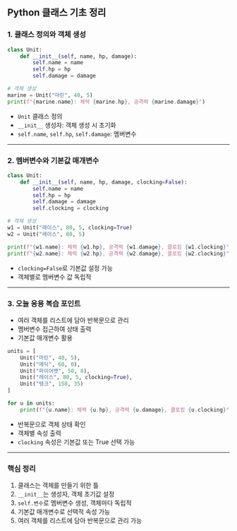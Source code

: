 ## Python 클래스 기초 정리

### 1. 클래스 정의와 객체 생성
```python
class Unit:
    def __init__(self, name, hp, damage):
        self.name = name
        self.hp = hp
        self.damage = damage

# 객체 생성
marine = Unit("마린", 40, 5)
print(f"{marine.name}: 체력 {marine.hp}, 공격력 {marine.damage}")
```
- `Unit` 클래스 정의
- `__init__` 생성자: 객체 생성 시 초기화
- `self.name`, `self.hp`, `self.damage`: 멤버변수

---

### 2. 멤버변수와 기본값 매개변수
```python
class Unit:
    def __init__(self, name, hp, damage, clocking=False):
        self.name = name
        self.hp = hp
        self.damage = damage
        self.clocking = clocking

# 객체 생성
w1 = Unit("레이스", 80, 5, clocking=True)
w2 = Unit("레이스", 80, 5)

print(f"{w1.name}: 체력 {w1.hp}, 공격력 {w1.damage}, 클로킹 {w1.clocking}")
print(f"{w2.name}: 체력 {w2.hp}, 공격력 {w2.damage}, 클로킹 {w2.clocking}")
```
- `clocking=False`로 기본값 설정 가능
- 객체별로 멤버변수 값 독립적

---

### 3. 오늘 응용 복습 포인트
- 여러 객체를 리스트에 담아 반복문으로 관리
- 멤버변수 접근하여 상태 출력
- 기본값 매개변수 활용

```python
units = [
    Unit("마린", 40, 5),
    Unit("메딕", 60, 0),
    Unit("파이어뱃", 50, 8),
    Unit("레이스", 80, 5, clocking=True),
    Unit("탱크", 150, 35)
]

for u in units:
    print(f"{u.name}: 체력 {u.hp}, 공격력 {u.damage}, 클로킹 {u.clocking}")
```
- 반복문으로 객체 상태 확인
- 객체별 속성 출력
- `clocking` 속성은 기본값 또는 True 선택 가능

---
### 핵심 정리
1. 클래스는 객체를 만들기 위한 틀
2. `__init__`는 생성자, 객체 초기값 설정
3. `self.변수`로 멤버변수 생성, 객체마다 독립적
4. 기본값 매개변수로 선택적 속성 가능
5. 여러 객체를 리스트에 담아 반복문으로 관리 가능

